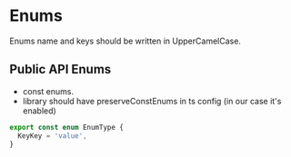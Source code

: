 # Enums

Enums name and keys should be written in UpperCamelCase.

## Public API Enums

- const enums.
- library should have preserveConstEnums in ts config (in our case it's enabled)

```ts
export const enum EnumType {
  KeyKey = 'value',
}
```
